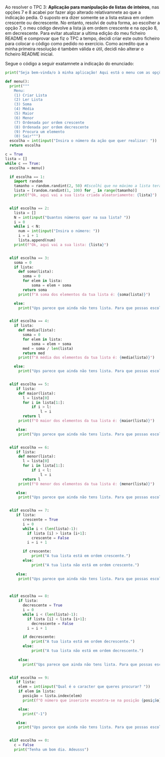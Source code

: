 Ao resolver o TPC 3: **Aplicação para manipulação de listas de inteiros**, nas opções 7 e 8 acabei por fazer algo alterado relativamnete ao que a indicação pedia. O suposto era dizer somente se a lista estava em ordem crescente ou decrescente. No entanto, resolvi de outra forma, ao escolher a opção 7, o meu código devolve a lista já em ordem crescente e na opção 8, em decrescente. Para evitar atualizar a ultima edição do meu ficheiro README e comprovar que fiz o TPC a tempo, decidi criar este outro ficheiro para colocar o código como pedido no exercício. Como acredito que a minha primeira resolução é também válida e útil, decidi não alterar o ficheiro README inicial. 

Segue o código a seguir exatamnete a indicação do enunciado: 
```python
print("Seja bem-vinda/o à minha aplicação! Aqui está o menu com as opções de ação que quer realizar.")

def menu():
  print("""
    Menu:
    (1) Criar Lista
    (2) Ler Lista
    (3) Soma
    (4) Média
    (5) Maior
    (6) Menor
    (7) Ordenada por ordem crescente
    (8) Ordenada por ordem decrescente
    (9) Procura um elemento
    (0) Sair""")
  escolha = int(input("Insira o número da ação que quer realizar: "))
  return escolha

c = True
lista = []
while c == True:
  escolha = menu()

  if escolha == 1:
    import random
    tamanho = random.randint(2, 50) #Escolhi que no máximo a lista terá 15 elementos e no mínimo 2
    lista = [random.randint(1, 100) for _ in range(tamanho)]
    print(f"Ok, aqui vai a sua lista criada aleatoriamente: {lista}")


  elif escolha == 2:
    lista = []
    N = int(input("Quantos números quer na sua lista? "))
    i = 0
    while i < N:
      num = int(input("Insira o número: "))
      i = i + 1
      lista.append(num)
    print(f"Ok, aqui vai a sua lista: {lista}")


  elif escolha == 3:
    soma = 0
    if lista:
      def soma(lista):
        soma = 0
        for elem in lista:
            soma = elem + soma
        return soma
      print(f"A soma dos elementos da tua lista é: {soma(lista)}")

    else:
      print("Ups parece que ainda não tens lista. Para que possas escolher a opção 3 deves antes passar pela 1 ou 2.")


  elif escolha == 4:
    if lista:
      def media(lista):
        soma = 0
        for elem in lista:
            soma = elem + soma
        med = soma / len(lista)
        return med
      print(f"A média dos elementos da tua lista é: {media(lista)}")

    else:
      print("Ups parece que ainda não tens lista. Para que possas escolher a opção 4 deves antes passar pela 1 ou 2.")


  elif escolha == 5:
     if lista:
      def maior(lista):
        l = lista[0]
        for i in lista[1:]:
            if i > l:
                l = i
        return l
      print(f"O maior dos elementos da tua lista é: {maior(lista)}")

     else:
      print("Ups parece que ainda não tens lista. Para que possas escolher a opção 5 deves antes passar pela 1 ou 2.")


  elif escolha == 6:
     if lista:
      def menor(lista):
        l = lista[0]
        for i in lista[1:]:
            if i < l:
                l = i
        return l
      print(f"O menor dos elementos da tua lista é: {menor(lista)}")

     else:
      print("Ups parece que ainda não tens lista. Para que possas escolher a opção 6 deves antes passar pela 1 ou 2.")


  elif escolha == 7:
     if lista:
        crescente = True 
        i = 0
        while i < (len(lista)-1):
          if lista [i] > lista [i+1]:
            crescente = False
          i = i + 1

        if crescente:
            print("A tua lista está em ordem crescente.")
        else:
            print("A tua lista não está em ordem crescente.")
        
     else:
      print("Ups parece que ainda não tens lista. Para que possas escolher a opção 7 deves antes passar pela 1 ou 2.")



  elif escolha == 8:
      if lista:
        decrescente = True 
        i = 0
        while i < (len(lista)-1):
          if lista [i] < lista [i+1]:
            decrescente = False
          i = i + 1

        if decrescente:
            print("A tua lista está em ordem decrescente.")
        else:
            print("A tua lista não está em ordem decrescente.")
        
      else:
        print("Ups parece que ainda não tens lista. Para que possas escolher a opção 7 deves antes passar pela 1 ou 2.")


  elif escolha == 9:
     if lista:
      elem = int(input("Qual é o caracter que queres procurar? "))
      if elem in lista:
        posição = lista.index(elem)
        print(f"O número que inseriste encontra-se na posição {posição} ")

      else:
        print("-1")

     else:
      print("Ups parece que ainda não tens lista. Para que possas escolher a opção 9 deves antes passar pela 1 ou 2.")


  elif escolha == 0:
    c = False
    print("Tenha um bom dia. Adeusss")

```
